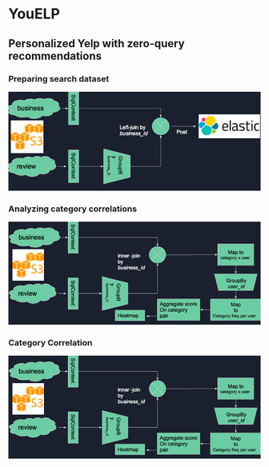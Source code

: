 # YouELP

## Personalized Yelp with zero-query recommendations

### Preparing search dataset

[ingestion-flow]: https://github.com/pariban/YouELP/raw/master/images/ingest.png "Ingestion Flow"

![Ingesting search dataset][ingestion-flow]

### Analyzing category correlations

[analysis-flow]: https://github.com/pariban/YouELP/raw/master/images/analysis.png "Analysis Flow"

![Analyzing dataset][analysis-flow]

### Category Correlation
[category-correlation]: https://github.com/pariban/YouELP/raw/master/images/analysis.png "Category Correlation"

![Category Correlations][category-correlation]
